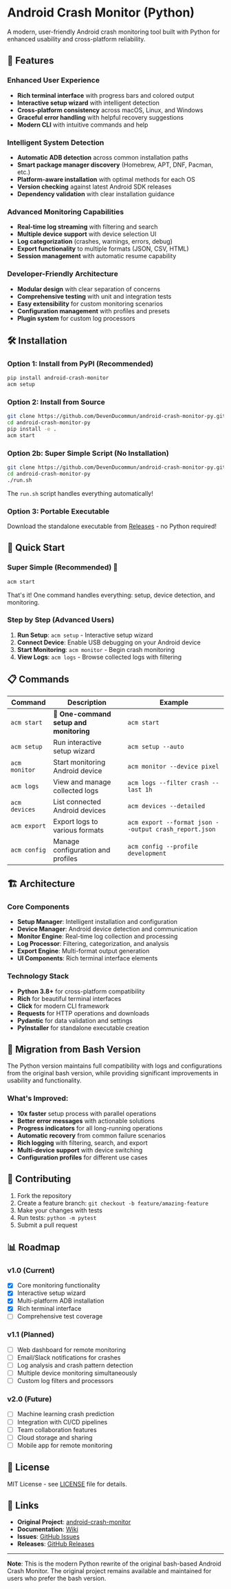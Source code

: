 # Android Crash Monitor (Python)

A modern, user-friendly Android crash monitoring tool built with Python for enhanced usability and cross-platform reliability.

## 🚀 Features

### Enhanced User Experience
- **Rich terminal interface** with progress bars and colored output
- **Interactive setup wizard** with intelligent detection
- **Cross-platform consistency** across macOS, Linux, and Windows
- **Graceful error handling** with helpful recovery suggestions
- **Modern CLI** with intuitive commands and help

### Intelligent System Detection
- **Automatic ADB detection** across common installation paths
- **Smart package manager discovery** (Homebrew, APT, DNF, Pacman, etc.)
- **Platform-aware installation** with optimal methods for each OS
- **Version checking** against latest Android SDK releases
- **Dependency validation** with clear installation guidance

### Advanced Monitoring Capabilities
- **Real-time log streaming** with filtering and search
- **Multiple device support** with device selection UI
- **Log categorization** (crashes, warnings, errors, debug)
- **Export functionality** to multiple formats (JSON, CSV, HTML)
- **Session management** with automatic resume capability

### Developer-Friendly Architecture
- **Modular design** with clear separation of concerns
- **Comprehensive testing** with unit and integration tests
- **Easy extensibility** for custom monitoring scenarios
- **Configuration management** with profiles and presets
- **Plugin system** for custom log processors

## 🛠 Installation

### Option 1: Install from PyPI (Recommended)
```bash
pip install android-crash-monitor
acm setup
```

### Option 2: Install from Source
```bash
git clone https://github.com/DevenDucommun/android-crash-monitor-py.git
cd android-crash-monitor-py
pip install -e .
acm start
```

### Option 2b: Super Simple Script (No Installation)
```bash
git clone https://github.com/DevenDucommun/android-crash-monitor-py.git
cd android-crash-monitor-py
./run.sh
```
The `run.sh` script handles everything automatically!

### Option 3: Portable Executable
Download the standalone executable from [Releases](../../releases) - no Python required!

## 🎯 Quick Start

### Super Simple (Recommended) 🚀
```bash
acm start
```
That's it! One command handles everything: setup, device detection, and monitoring.

### Step by Step (Advanced Users)
1. **Run Setup**: `acm setup` - Interactive setup wizard
2. **Connect Device**: Enable USB debugging on your Android device
3. **Start Monitoring**: `acm monitor` - Begin crash monitoring
4. **View Logs**: `acm logs` - Browse collected logs with filtering

## 📋 Commands

| Command | Description | Example |
|---------|-------------|---------|
| `acm start` | 🚀 **One-command setup and monitoring** | `acm start` |
| `acm setup` | Run interactive setup wizard | `acm setup --auto` |
| `acm monitor` | Start monitoring Android device | `acm monitor --device pixel` |
| `acm logs` | View and manage collected logs | `acm logs --filter crash --last 1h` |
| `acm devices` | List connected Android devices | `acm devices --detailed` |
| `acm export` | Export logs to various formats | `acm export --format json --output crash_report.json` |
| `acm config` | Manage configuration and profiles | `acm config --profile development` |

## 🏗 Architecture

### Core Components
- **Setup Manager**: Intelligent installation and configuration
- **Device Manager**: Android device detection and communication  
- **Monitor Engine**: Real-time log collection and processing
- **Log Processor**: Filtering, categorization, and analysis
- **Export Engine**: Multi-format output generation
- **UI Components**: Rich terminal interface elements

### Technology Stack
- **Python 3.8+** for cross-platform compatibility
- **Rich** for beautiful terminal interfaces
- **Click** for modern CLI framework
- **Requests** for HTTP operations and downloads
- **Pydantic** for data validation and settings
- **PyInstaller** for standalone executable creation

## 🔄 Migration from Bash Version

The Python version maintains full compatibility with logs and configurations from the original bash version, while providing significant improvements in usability and functionality.

### What's Improved:
- **10x faster** setup process with parallel operations
- **Better error messages** with actionable solutions  
- **Progress indicators** for all long-running operations
- **Automatic recovery** from common failure scenarios
- **Rich logging** with filtering, search, and export
- **Multi-device support** with device switching
- **Configuration profiles** for different use cases

## 🤝 Contributing

1. Fork the repository
2. Create a feature branch: `git checkout -b feature/amazing-feature`
3. Make your changes with tests
4. Run tests: `python -m pytest`
5. Submit a pull request

## 📊 Roadmap

### v1.0 (Current)
- [x] Core monitoring functionality
- [x] Interactive setup wizard
- [x] Multi-platform ADB installation
- [x] Rich terminal interface
- [ ] Comprehensive test coverage

### v1.1 (Planned)
- [ ] Web dashboard for remote monitoring
- [ ] Email/Slack notifications for crashes
- [ ] Log analysis and crash pattern detection
- [ ] Multiple device monitoring simultaneously
- [ ] Custom log filters and processors

### v2.0 (Future)
- [ ] Machine learning crash prediction
- [ ] Integration with CI/CD pipelines
- [ ] Team collaboration features
- [ ] Cloud storage and sharing
- [ ] Mobile app for remote monitoring

## 📄 License

MIT License - see [LICENSE](LICENSE) file for details.

## 🔗 Links

- **Original Project**: [android-crash-monitor](https://github.com/DevenDucommun/android-crash-monitor)
- **Documentation**: [Wiki](../../wiki)
- **Issues**: [GitHub Issues](../../issues)
- **Releases**: [GitHub Releases](../../releases)

---

**Note**: This is the modern Python rewrite of the original bash-based Android Crash Monitor. The original project remains available and maintained for users who prefer the bash version.